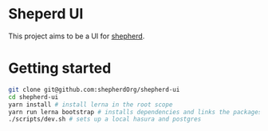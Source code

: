 # Sheperd UI

This project aims to be a UI for [shepherd](https://github.com/shepherdOrg/shepherd).

# Getting started

```sh
git clone git@github.com:shepherdOrg/shepherd-ui
cd shepherd-ui
yarn install # install lerna in the root scope
yarn run lerna bootstrap # installs dependencies and links the packages together
./scripts/dev.sh # sets up a local hasura and postgres
```
